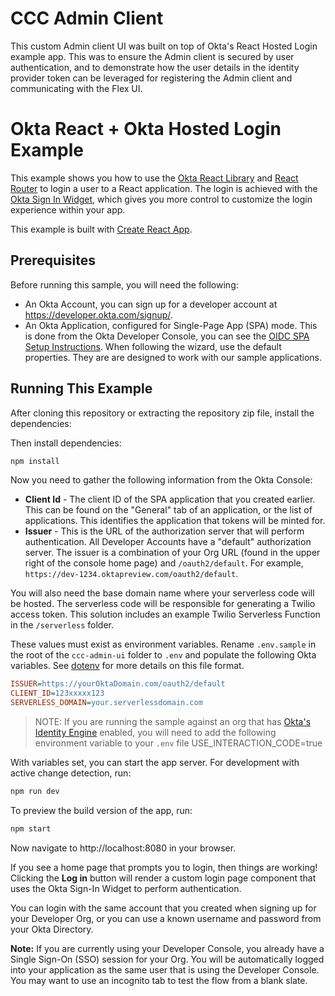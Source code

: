 # CCC Admin Client

This custom Admin client UI was built on top of Okta's React Hosted Login example app. This was to ensure the Admin client is secured by user authentication, and to demonstrate how the user details in the identity provider token can be leveraged for registering the Admin client and communicating with the Flex UI.

# Okta React + Okta Hosted Login Example

This example shows you how to use the [Okta React Library][] and [React Router](https://github.com/ReactTraining/react-router) to login a user to a React application. The login is achieved with the [Okta Sign In Widget][], which gives you more control to customize the login experience within your app.

This example is built with [Create React App][].

## Prerequisites

Before running this sample, you will need the following:

- An Okta Account, you can sign up for a developer account at https://developer.okta.com/signup/.
- An Okta Application, configured for Single-Page App (SPA) mode. This is done from the Okta Developer Console, you can see the [OIDC SPA Setup Instructions][]. When following the wizard, use the default properties. They are are designed to work with our sample applications.

## Running This Example

After cloning this repository or extracting the repository zip file, install the dependencies:

Then install dependencies:

```bash
npm install
```

Now you need to gather the following information from the Okta Console:

- **Client Id** - The client ID of the SPA application that you created earlier. This can be found on the "General" tab of an application, or the list of applications. This identifies the application that tokens will be minted for.
- **Issuer** - This is the URL of the authorization server that will perform authentication. All Developer Accounts have a "default" authorization server. The issuer is a combination of your Org URL (found in the upper right of the console home page) and `/oauth2/default`. For example, `https://dev-1234.oktapreview.com/oauth2/default`.

You will also need the base domain name where your serverless code will be hosted. The serverless code will be responsible for generating a Twilio access token. This solution includes an example Twilio Serverless Function in the `/serverless` folder.

These values must exist as environment variables. Rename `.env.sample` in the root of the `ccc-admin-ui` folder to `.env` and populate the following Okta variables. See [dotenv](https://www.npmjs.com/package/dotenv) for more details on this file format.

```ini
ISSUER=https://yourOktaDomain.com/oauth2/default
CLIENT_ID=123xxxxx123
SERVERLESS_DOMAIN=your.serverlessdomain.com
```

> NOTE: If you are running the sample against an org that has [Okta's Identity Engine](https://developer.okta.com/docs/concepts/ie-intro/) enabled, you will need to add the following environment variable to your `.env` file
> USE_INTERACTION_CODE=true

With variables set, you can start the app server. For development with active change detection, run:

```bash
npm run dev
```

To preview the build version of the app, run:

```bash
npm start
```

Now navigate to http://localhost:8080 in your browser.

If you see a home page that prompts you to login, then things are working! Clicking the **Log in** button will render a custom login page component that uses the Okta Sign-In Widget to perform authentication.

You can login with the same account that you created when signing up for your Developer Org, or you can use a known username and password from your Okta Directory.

**Note:** If you are currently using your Developer Console, you already have a Single Sign-On (SSO) session for your Org. You will be automatically logged into your application as the same user that is using the Developer Console. You may want to use an incognito tab to test the flow from a blank slate.

[create react app]: https://create-react-app.dev
[okta react library]: https://github.com/okta/okta-react
[oidc spa setup instructions]: https://developer.okta.com/docs/guides/sign-into-spa/react/before-you-begin
[okta sign in widget]: https://github.com/okta/okta-signin-widget
